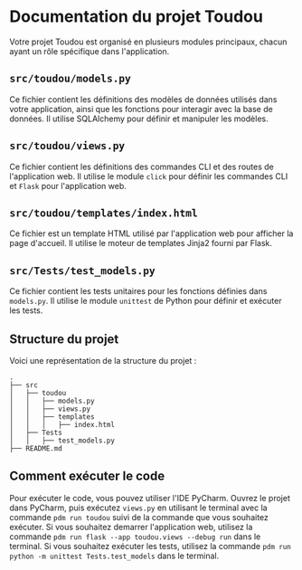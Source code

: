 # Documentation du projet Toudou

Votre projet Toudou est organisé en plusieurs modules principaux, chacun ayant un rôle spécifique dans l'application.

## `src/toudou/models.py`

Ce fichier contient les définitions des modèles de données utilisés dans votre application, ainsi que les fonctions pour interagir avec la base de données. Il utilise SQLAlchemy pour définir et manipuler les modèles.

## `src/toudou/views.py`

Ce fichier contient les définitions des commandes CLI et des routes de l'application web. Il utilise le module `click` pour définir les commandes CLI et `Flask` pour l'application web.

## `src/toudou/templates/index.html`

Ce fichier est un template HTML utilisé par l'application web pour afficher la page d'accueil. Il utilise le moteur de templates Jinja2 fourni par Flask.

## `src/Tests/test_models.py`

Ce fichier contient les tests unitaires pour les fonctions définies dans `models.py`. Il utilise le module `unittest` de Python pour définir et exécuter les tests.

## Structure du projet

Voici une représentation de la structure du projet :

```
.
├── src
│   ├── toudou
│   │   ├── models.py
│   │   ├── views.py
│   │   ├── templates
│   │   │   ├── index.html
│   ├── Tests
│   │   ├── test_models.py
├── README.md
```

## Comment exécuter le code

Pour exécuter le code, vous pouvez utiliser l'IDE PyCharm. Ouvrez le projet dans PyCharm, puis exécutez `views.py` en utilisant le terminal avec la commande ```pdm run toudou``` suivi de la commande que vous souhaitez exécuter. Si vous souhaitez demarrer l'application web, utilisez la commande ```pdm run flask --app toudou.views --debug run``` dans le terminal. Si vous souhaitez exécuter les tests, utilisez la commande ```pdm run python -m unittest Tests.test_models``` dans le terminal.